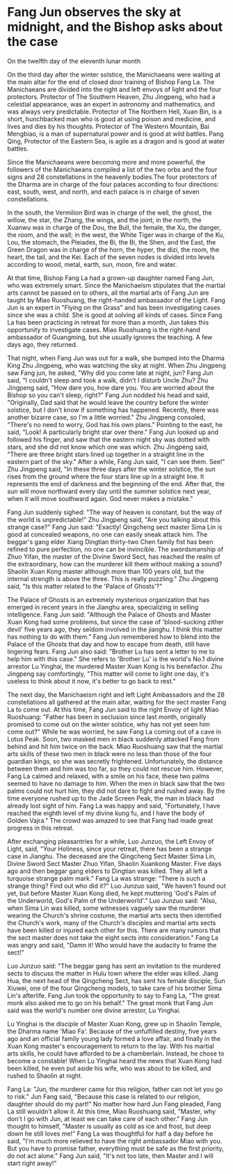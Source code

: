 # Fang Jun observes the sky at midnight, and the Bishop asks about the case

On the twelfth day of the eleventh lunar month

On the third day after the winter solstice, the Manichaeans were waiting at the main altar for the end of closed door training of Bishop Fang La. The Manichaeans are divided into the right and left envoys of light and the four protectors. Protector of The Southern Heaven, Zhu Jingpeng, who had a celestial appearance, was an expert in astronomy and mathematics, and was always very predictable. Protector of The Northern Hell, Xuan Bin, is a short, hunchbacked man who is good at using poison and medicine, and lives and dies by his thoughts. Protector of The Western Mountain, Bai Mengbiao, is a man of supernatural power and is good at wild battles. Pang Qing, Protector of the Eastern Sea, is agile as a dragon and is good at water battles.

Since the Manichaeans were becoming more and more powerful, the followers of the Manichaeans compiled a list of the two orbs and the four signs and 28 constellations in the heavenly bodies.The four protectors of the Dharma are in charge of the four palaces according to four directions: east, south, west, and north, and each palace is in charge of seven constellations.

In the south, the Vermilion Bird was in charge of the well, the ghost, the willow, the star, the Zhang, the wings, and the joint; in the north, the Xuanwu was in charge of the Dou, the Bull, the female, the Xu, the danger, the room, and the wall; in the west, the White Tiger was in charge of the Ku, Lou, the stomach, the Pleiades, the Bi, the Bi, the Shen, and the East, the Green Dragon was in charge of the horn, the hyper, the dizi, the room, the heart, the tail, and the Kei.  Each of the seven nodes is divided into levels according to wood, metal, earth, sun, moon, fire and water.

At that time, Bishop Fang La had a grown-up daughter named Fang Jun, who was extremely smart. Since the Manichaeism stipulates that the martial arts cannot be passed on to others, all the martial arts of Fang Jun are taught by Miao Ruoshuang, the right-handed ambassador of the Light. Fang Jun is an expert in "Flying on the Grass" and has been investigating cases since she was a child. She is good at solving all kinds of cases. Since Fang La has been practicing in retreat for more than a month, Jun takes this opportunity to investigate cases. Miao Ruoshuang is the right-hand ambassador of Guangming, but she usually ignores the teaching. A few days ago, they returned.

That night, when Fang Jun was out for a walk, she bumped into the Dharma King Zhu Jingpeng, who was watching the sky at night. When Zhu Jingpeng saw Fang jun, he asked, "Why did you come late at night, jun? Fang Jun said, "I couldn't sleep and took a walk, didn't I disturb Uncle Zhu? Zhu Jingpeng said, "How dare you, how dare you. You are worried about the Bishop so you can't sleep, right?" Fang Jun nodded his head and said, "Originally, Dad said that he would leave the country before the winter solstice, but I don't know if something has happened. Recently, there was another bizarre case, so I'm a little worried." Zhu Jingpeng consoled, "There's no need to worry, God has his own plans." Pointing to the east, he said, "Look! A particularly bright star over there." Fang Jun looked up and followed his finger, and saw that the eastern night sky was dotted with stars, and she did not know which one was which. Zhu Jingpeng said, "There are three bright stars lined up together in a straight line in the eastern part of the sky." After a while, Fang Jun said, "I can see them. See!" Zhu Jingpeng said, "In these three days after the winter solstice, the sun rises from the ground where the four stars line up in a straight line. It represents the end of darkness and the beginning of the end. After that, the sun will move northward every day until the summer solstice next year, when it will move southward again. God never makes a mistake."

Fang Jun suddenly sighed: "The way of heaven is constant, but the way of the world is unpredictable!" Zhu Jingpeng said, "Are you talking about this strange case?" Fang Jun said: "Exactly! Qingcheng sect master Sima Lin is good at concealed weapons, no one can easily sneak attack him. The beggar's gang elder Xiang Dingtian thirty-two Chen family fist has been refined to pure perfection, no one can be invincible. The swordsmanship of Zhuo Yifan, the master of the Divine Sword Sect, has reached the realm of the extraordinary, how can the murderer kill them without making a sound? Shaolin Xuan Kong master although more than 100 years old, but the internal strength is above the three. This is really puzzling." Zhu Jingpeng said, "Is this matter related to the 'Palace of Ghosts'?"

The Palace of Ghosts is an extremely mysterious organization that has emerged in recent years in the Jianghu area, specializing in selling intelligence. Fang Jun said: "Although the Palace of Ghosts and Master Xuan Kong had some problems, but since the case of 'blood-sucking zither devil' five years ago, they seldom involved in the jianghu. I think this matter has nothing to do with them." Fang Jun remembered how to blend into the Palace of the Ghosts that day and how to escape from death, still have lingering fears. Fang Jun also said: "Brother Lu has sent a letter to me to help him with this case." She refers to 'Brother Lu' is the world's No.1 divine arrestor Lu Yinghai, the murdered Master Xuan Kong is his benefactor. Zhu Jingpeng say comfortingly, "This matter will come to light one day, it's useless to think about it now, it's better to go back to rest."

The next day, the Manichaeism right and left Light Ambassadors and the 28 constellations all gathered at the main altar, waiting for the sect master Fang La to come out. At this time, Fang Jun said to the right Envoy of light Miao Ruoshuang: "Father has been in seclusion since last month, originally promised to come out on the winter solstice, why has not yet seen him come out?" While he was worried, he saw Fang La coming out of a cave in Lotus Peak. Soon, two masked men in black suddenly attacked Fang from behind and hit him twice on the back. Miao Ruoshuang saw that the martial arts skills of these two men in black were no less than those of the four guardian kings, so she was secretly frightened. Unfortunately, the distance between them and him was too far, so they could not rescue him. However, Fang La calmed and relaxed, with a smile on his face, these two palms seemed to have no damage to him. When the men in black saw that the two palms could not hurt him, they did not dare to fight and rushed away. By the time everyone rushed up to the Jade Screen Peak, the man in black had already lost sight of him. Fang La was happy and said, "Fortunately, I have reached the eighth level of my divine kung fu, and I have the body of Golden Vajra." The crowd was amazed to see that Fang had made great progress in this retreat.

After exchanging pleasantries for a while, Luo Junzuo, the Left Envoy of Light, said, "Your Holiness, since your retreat, there has been a strange case in Jianghu. The deceased are the Qingcheng Sect Master Sima Lin, Divine Sword Sect Master Zhuo Yifan, Shaolin Xuankong Master. Five days ago and then beggar gang elders to Dingtian was killed. They all left a turquoise strange palm mark." Fang La was strange: "There is such a strange thing? Find out who did it?" Luo Junzuo said, "We haven't found out yet, but before Master Xuan Kong died, he kept muttering 'God's Palm of the Underworld, God's Palm of the Underworld'." Luo Junzuo said: "Also, when Sima Lin was killed, some witnesses vaguely saw the murderer wearing the Church's shrine costume, the martial arts sects then identified the Church's work, many of the Church's disciples and martial arts sects have been killed or injured each other for this. There are many rumors that the sect master does not take the eight sects into consideration." Fang La was angry and said, "Damn it! Who would have the audacity to frame the sect!"

Luo Junzuo said: "The beggar gang has sent an invitation to the murdered sects to discuss the matter in Hulu town where the elder was killed. Jiang Hua, the next head of the Qingcheng Sect, has sent his female disciple, Sun Xiuwei, one of the four Qingcheng models, to take care of his brother Sima Lin's afterlife. Fang Jun took the opportunity to say to Fang La, "The great monk also asked me to go on his behalf." The great monk that Fang Jun said was the world's number one divine arrestor, Lu Yinghai.

Lu Yinghai is the disciple of Master Xuan Kong, grew up in Shaolin Temple, the Dharma name 'Miao Fa'. Because of the unfulfilled destiny, five years ago and an official family young lady formed a love affair, and finally in the Xuan Kong master's encouragement to return to the lay. With his martial arts skills, he could have afforded to be a chamberlain. Instead, he chose to become a constable! When Lu Yinghai heard the news that Xuan Kong had been killed, he even put aside his wife, who was about to be killed, and rushed to Shaolin at night.

Fang La: "Jun, the murderer came for this religion, father can not let you go to risk." Jun Fang said, "Because this case is related to our religion, daughter should do my part!" No matter how hard Jun Fang pleaded, Fang La still wouldn't allow it. At this time, Miao Ruoshuang said, "Master, why don't I go with Jun, at least we can take care of each other." Fang Jun thought to himself, "Master is usually as cold as ice and frost, but deep down he still loves me!" Fang La was thoughtful for half a day before he said, "I'm much more relieved to have the right ambassador Miao with you. But you have to promise father, everything must be safe as the first priority, do not act alone." Fang Jun said, "It's not too late, then Master and I will start right away!"
